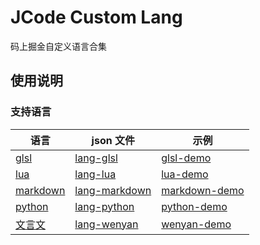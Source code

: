 # JCode Custom Lang

码上掘金自定义语言合集

## 使用说明


### 支持语言

| 语言 | json 文件 | 示例 | 
| --- | --- | --- |
| [glsl](src/lang-lua.js) | [lang-glsl](https://xitu.github.io/jcode-languages/dist/lang-glsl.json) | [glsl-demo](https://code.juejin.cn/pen/7116418967081582623) |
| [lua](src/lang-lua.js) | [lang-lua](https://xitu.github.io/jcode-languages/dist/lang-lua.json) | [lua-demo](https://code.juejin.cn/pen/7117234319281618974) |
| [markdown](src/lang-markdown.js) | [lang-markdown](https://xitu.github.io/jcode-languages/dist/lang-markdown.json) | [markdown-demo](https://code.juejin.cn/pen/7117484770900049928) |
| [python](src/lang-python.js) | [lang-python](https://xitu.github.io/jcode-languages/dist/lang-python.json) | [python-demo](https://code.juejin.cn/pen/7117216879185231902) |
| [文言文](src/lang-wenyan.js) | [lang-wenyan](https://xitu.github.io/jcode-languages/dist/lang-wenyan.json) | [wenyan-demo](https://code.juejin.cn/pen/7117404732288663582) |